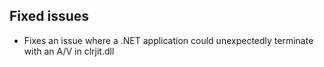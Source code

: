 ## Fixed issues
- Fixes an issue where a .NET application could unexpectedly terminate with an A/V in clrjit.dll